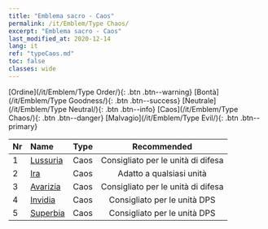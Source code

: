 ```yaml
---
title: "Emblema sacro - Caos"
permalink: /it/Emblem/Type Chaos/
excerpt: "Emblema sacro - Caos"
last_modified_at: 2020-12-14
lang: it
ref: "typeCaos.md"
toc: false
classes: wide
---
```


  [Ordine](/it/Emblem/Type Order/){: .btn .btn--warning}   [Bontà](/it/Emblem/Type Goodness/){: .btn .btn--success}   [Neutrale](/it/Emblem/Type Neutral/){: .btn .btn--info}   [Caos](/it/Emblem/Type Chaos/){: .btn .btn--danger}   [Malvagio](/it/Emblem/Type Evil/){: .btn .btn--primary} 

  |  Nr  |             Name            |    Type    |   Recommended   |
  |:-----|:----------------------------|:-----------|:---------------:|
  | 1 | [Lussuria](/it/Emblem/Lust/) | Caos | Consigliato per le unità di difesa | 
  | 2 | [Ira](/it/Emblem/Anger/) | Caos | Adatto a qualsiasi unità | 
  | 3 | [Avarizia](/it/Emblem/Greed/) | Caos | Consigliato per le unità di difesa | 
  | 4 | [Invidia](/it/Emblem/Jealousy/) | Caos | Consigliato per le unità DPS | 
  | 5 | [Superbia](/it/Emblem/Arrogance/) | Caos | Consigliato per le unità DPS | 
